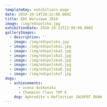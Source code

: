 ```yaml
---
templateKey: exhibitions-page
date: 2018-10-14T20:22:00.000Z
title: EDS Warszawa 2018
image: /img/edspolska.jpg
exhibitionDate: 2018-10-13T22:00:00.000Z
galleryImages:
  - description: ''
    image: /img/edspolska.jpg
  - image: /img/edspolska1.jpg
  - image: /img/edspolska2.jpg
  - image: /img/edspolska3.jpg
  - image: /img/edspolska4.jpg
  - image: /img/edspolska5.jpg
  - image: /img/edspolska6.jpg
  - image: /img/edspolska7.jpg
dogs:
  - achievements:
      - ocena doskonała
      - Champion Class TOP 6
    dog: Aphrodite's Reflection JACKPOT DRAW
---
```


